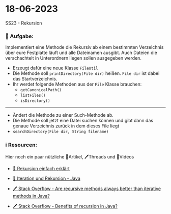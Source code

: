 # 18-06-2023
SS23 - Rekursion


### 📝 Aufgabe:

Implementiert eine Methode die Rekursiv ab einem bestimmten Verzeichnis über eure Festplatte läuft und alle Dateinamen ausgibt. Auch Dateien die verschachtelt in Unterordnern liegen sollen ausgegeben werden.

- Erzeugt dafür eine neue Klasse ```FileUtil```
- Die Methode soll ```printDirectory(File dir)``` heißen. ```File dir``` ist dabei das Startverzeichnis.
- Ihr werdet folgende Methoden aus der ```File``` Klasse brauchen:
  - ```getCanonicalPath()```
  - ```listFiles()``` 
  - ```isDirectory()```


-------------------------

- Ändert die Methode zu einer Such-Methode ab.
- Die Methode soll jetzt eine Datei suchen können und gibt dann das genaue Verzeichnis zurück in dem dieses File liegt
- ```searchDirectory(File dir, String filename)```



### ℹ️ Resourcen:
Hier noch ein paar nützliche 📃Artikel, 🖊️Threads und 🎥Videos

- [🎥 Rekursion einfach erklärt](https://www.youtube.com/watch?v=weTpjhDnLnc)

- [📃 Iteration und Rekursion - Java](https://java-tutorial.org/iteration_und_rekursion.html)

- [🖊️ Stack Overflow - Are recursive methods always better than iterative methods in Java?](https://stackoverflow.com/questions/15346774/are-recursive-methods-always-better-than-iterative-methods-in-java)
- [🖊️ Stack Overflow - Benefits of recursion in Java?](https://stackoverflow.com/questions/8573116/what-is-the-benefit-of-using-or-creating-recursive-functions-in-java)


